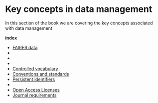 # Key concepts in data management 

In this section of the book we are covering the key concepts associated with data management

**index**

* [FAIRER data](fairer-principles.md)
* [](dmp.md)
* [](collaboration-agreement.md)
* [](availability-statement.md)
* [Controlled vocabulary](controlled-vocab.md) 
* [Conventions and standards](conventions.md) 
* [Persistent identifiers](pids.md)
* [](policies.md)
* [Open Access Licenses](license.md)
* [Journal requirements](journal.md)


